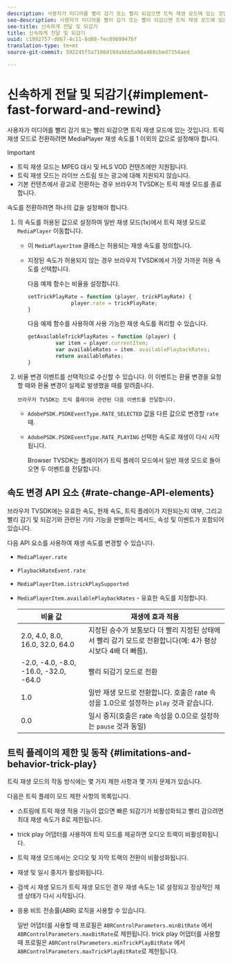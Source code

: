```yaml
---
description: 사용자가 미디어를 빨리 감기 또는 빨리 되감으면 트릭 재생 모드에 있는 것입니다. 트릭 재생 모드로 전환하려면 MediaPlayer 재생 속도를 1 이외의 값으로 설정해야 합니다.
seo-description: 사용자가 미디어를 빨리 감기 또는 빨리 되감으면 트릭 재생 모드에 있는 것입니다. 트릭 재생 모드로 전환하려면 MediaPlayer 재생 속도를 1 이외의 값으로 설정해야 합니다.
seo-title: 신속하게 전달 및 되감기
title: 신속하게 전달 및 되감기
uuid: c1992757-d067-4c11-8d08-fec09099476f
translation-type: tm+mt
source-git-commit: 592245f5a7186d18dabbb5a98a468cbed7354aed

---
```



# 신속하게 전달 및 되감기{#implement-fast-forward-and-rewind}

사용자가 미디어를 빨리 감기 또는 빨리 되감으면 트릭 재생 모드에 있는 것입니다. 트릭 재생 모드로 전환하려면 MediaPlayer 재생 속도를 1 이외의 값으로 설정해야 합니다.

>[!IMPORTANT]
>
>* 트릭 재생 모드는 MPEG 대시 및 HLS VOD 컨텐츠에만 지원됩니다.
>* 트릭 재생 모드는 라이브 스트림 또는 광고에 대해 지원되지 않습니다.
>* 기본 컨텐츠에서 광고로 전환하는 경우 브라우저 TVSDK는 트릭 재생 모드를 종료합니다.
>



속도를 전환하려면 하나의 값을 설정해야 합니다.

1. 의 속도를 허용된 값으로 설정하여 일반 재생 모드(1x)에서 트릭 재생 모드로 `MediaPlayer` 이동합니다.

   * 이 `MediaPlayerItem` 클래스는 허용되는 재생 속도를 정의합니다.
   * 지정된 속도가 허용되지 않는 경우 브라우저 TVSDK에서 가장 가까운 허용 속도를 선택합니다.

      다음 예제 함수는 비율을 설정합니다.

      ```js
      setTrickPlayRate = function (player, trickPlayRate) { 
                    player.rate = trickPlayRate; 
      }
      ```

      다음 예제 함수를 사용하여 사용 가능한 재생 속도를 쿼리할 수 있습니다.

      ```js
      getAvailableTrickPlayRates = function (player) { 
               var item = player.currentItem; 
               var availableRates = item. availablePlaybackRates; 
               return availableRates; 
      } 
      ```

1. 비율 변경 이벤트를 선택적으로 수신할 수 있습니다. 이 이벤트는 환율 변경을 요청할 때와 환율 변경이 실제로 발생했을 때를 알려줍니다.

       브라우저 TVSDK는 트릭 플레이와 관련된 다음 이벤트를 전달합니다.
   
   * `AdobePSDK.PSDKEventType.RATE_SELECTED` 값을 다른 값으로 변경할 `rate` 때.

   * `AdobePSDK.PSDKEventType.RATE_PLAYING` 선택한 속도로 재생이 다시 시작됩니다.

      Browser TVSDK는 플레이어가 트릭 플레이 모드에서 일반 재생 모드로 돌아오면 두 이벤트를 전달합니다.

## 속도 변경 API 요소 {#rate-change-API-elements}

브라우저 TVSDK에는 유효한 속도, 현재 속도, 트릭 플레이가 지원되는지 여부, 그리고 빨리 감기 및 되감기와 관련된 기타 기능을 판별하는 메서드, 속성 및 이벤트가 포함되어 있습니다.

다음 API 요소를 사용하여 재생 속도를 변경할 수 있습니다.

* `MediaPlayer.rate`
* `PlaybackRateEvent.rate`
* `MediaPlayerItem.istrickPlaySupported`
* `MediaPlayerItem.availablePlaybackRates` - 유효한 속도를 지정합니다.

   | 비율 값 | 재생에 효과 적용 |
   |---|---|
   | 2.0, 4.0, 8.0, 16.0, 32.0, 64.0 | 지정된 승수가 보통보다 더 빨리 지정된 상태에서 빨리 감기 모드로 전환합니다(예: 4가 평상시보다 4배 더 빠름). |
   | -2.0, -4.0, -8.0, -16.0, -32.0, -64.0 | 빨리 되감기 모드로 전환 |
   | 1.0 | 일반 재생 모드로 전환합니다. 호출은 rate 속성을 1.0으로 설정하는 `play` 것과 같습니다. |
   | 0.0 | 일시 중지(호출은 rate 속성을 0.0으로 설정하는 `pause` 것과 동일) |

## 트릭 플레이의 제한 및 동작 {#limitations-and-behavior-trick-play}

트릭 재생 모드의 작동 방식에는 몇 가지 제한 사항과 몇 가지 문제가 있습니다.

다음은 트릭 플레이 모드 제한 사항의 목록입니다.

* 스트림에 트릭 재생 적용 기능이 없으면 빠른 되감기가 비활성화되고 빨리 감으려면 최대 재생 속도가 8로 제한됩니다.
* trick play 어댑터를 사용하여 트릭 모드를 제공하면 오디오 트랙이 비활성화됩니다.
* 트릭 재생 모드에서는 오디오 및 자막 트랙의 전환이 비활성화됩니다.
* 재생 및 일시 중지가 활성화됩니다.
* 검색 시 재생 모드가 트릭 재생 모드인 경우 재생 속도는 1로 설정되고 정상적인 재생 상태가 다시 시작됩니다.
* 응용 비트 전송률(ABR) 로직을 사용할 수 있습니다.

   일반 어댑터를 사용할 때 프로필은 `ABRControlParameters.minBitRate` 에서 `ABRControlParameters.maxBitRate`로 제한됩니다. trick play 어댑터를 사용할 때 프로필은 `ABRControlParameters.minTrickPlayBitRate` 에서 `ABRControlParameters.maxTrickPlayBitRate`로 제한됩니다.
